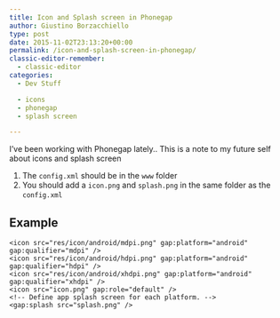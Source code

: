 ```yaml
---
title: Icon and Splash screen in Phonegap
author: Giustino Borzacchiello
type: post
date: 2015-11-02T23:13:20+00:00
permalink: /icon-and-splash-screen-in-phonegap/
classic-editor-remember:
  - classic-editor
categories:
  - Dev Stuff

  - icons
  - phonegap
  - splash screen

---
```

I&#8217;ve been working with Phonegap lately.. This is a note to my future self about icons and splash screen

  1. The `config.xml` should be in the `www` folder
  2. You should add a `icon.png` and `splash.png` in the same folder as the `config.xml`

## Example

    <icon src="res/icon/android/mdpi.png" gap:platform="android" gap:qualifier="mdpi" />
    <icon src="res/icon/android/hdpi.png" gap:platform="android" gap:qualifier="hdpi" />
    <icon src="res/icon/android/xhdpi.png" gap:platform="android" gap:qualifier="xhdpi" />
    <icon src="icon.png" gap:role="default" />
    <!-- Define app splash screen for each platform. -->
    <gap:splash src="splash.png" />